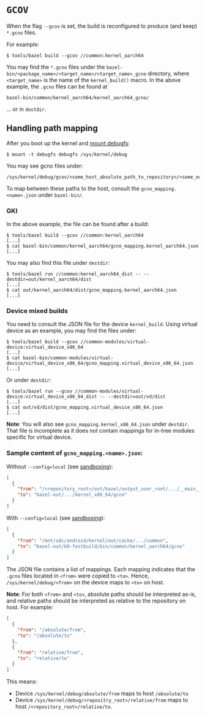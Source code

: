 # `GCOV`

When the flag `--gcov` is set, the build is reconfigured to produce (and keep)
`*.gcno` files.

For example:

```shell
$ tools/bazel build --gcov //common:kernel_aarch64
```

You may find the `*.gcno` files under the
`bazel-bin/<package_name>/<target_name>/<target_name>_gcno` directory,
where `<target_name>` is the name of the `kernel_build()`
macro. In the above example, the `.gcno` files can be found at

```
bazel-bin/common/kernel_aarch64/kernel_aarch64_gcno/
```

... or in `destdir`.

## Handling path mapping

After you boot up the kernel and [mount debugfs](https://docs.kernel.org/filesystems/debugfs.html):

```shell
$ mount -t debugfs debugfs /sys/kernel/debug
```

You may see gcno files under:

```
/sys/kernel/debug/gcov/<some_host_absolute_path_to_repository>/<some_out_directory>/common/<some_source_file>.gcno
```

To map between these paths to the host, consult the `gcno_mapping.<name>.json`
under `bazel-bin/`.

### GKI

In the above example, the file can be found after a build:

```shell
$ tools/bazel build --gcov //common:kernel_aarch64
[...]
$ cat bazel-bin/common/kernel_aarch64/gcno_mapping.kernel_aarch64.json
[...]
```

You may also find this file under `destdir`:

```shell
$ tools/bazel run //common:kernel_aarch64_dist -- --destdir=out/kernel_aarch64/dist
[...]
$ cat out/kernel_aarch64/dist/gcno_mapping.kernel_aarch64.json
[...]
```

### Device mixed builds

You need to consult the JSON file for the device `kernel_build`.
Using virtual device as an example, you may find the files under:

```shell
$ tools/bazel build --gcov //common-modules/virtual-device:virtual_device_x86_64
[...]
$ cat bazel-bin/common-modules/virtual-device/virtual_device_x86_64/gcno_mapping.virtual_device_x86_64.json
[...]
```

Or under `destdir`:

```shell
$ tools/bazel run --gcov //common-modules/virtual-device:virtual_device_x86_64_dist -- --destdir=out/vd/dist
[...]
$ cat out/vd/dist/gcno_mapping.virtual_device_x86_64.json
[...]
```

**Note**: You will also see `gcno_mapping.kernel_x86_64.json` under `destdir`. That file is incomplete
as it does not contain mappings for in-tree modules specific for virtual device.

### Sample content of `gcno_mapping.<name>.json`:

Without `--config=local` (see [sandboxing](sandbox.md)):

```json
[
  {
    "from": "/<repository_root>/out/bazel/output_user_root/.../__main__/out.../android-mainline/common",
    "to": "bazel-out/.../kernel_x86_64/gcno"
  }
]
```

With `--config=local` (see [sandboxing](sandbox.md)):

```json
[
  {
    "from": "/mnt/sdc/android/kernel/out/cache/.../common",
    "to": "bazel-out/k8-fastbuild/bin/common/kernel_aarch64/gcno"
  }
]
```

The JSON file contains a list of mappings. Each mapping indicates that the `.gcno` files
located in `<from>` were copied to `<to>`. Hence, `/sys/kernel/debug/<from>`
on the device maps to `<to>` on host.

**Note**: For both `<from>` and `<to>`, absolute paths should be interpreted as-is,
and relative paths should be interpreted as relative to the repository on host. For example:

```json
[
  {
    "from": "/absolute/from",
    "to": "/absolute/to"
  },
  {
    "from": "relative/from",
    "to": "relative/to"
  }
]
```

This means:
* Device `/sys/kernel/debug/absolute/from` maps to host `/absolute/to`
* Device `/sys/kernel/debug/<repositry_root>/relative/from` maps to host `/<repository_root>/relative/to`.

